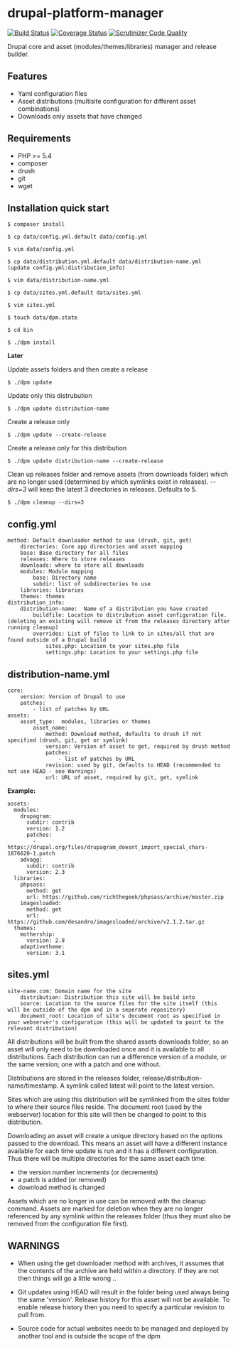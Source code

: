 drupal-platform-manager
=======================

[![Build Status](https://travis-ci.org/dbmedialab/drupal-platform-manager.svg?branch=master)](https://travis-ci.org/dbmedialab/drupal-platform-manager) [![Coverage Status](https://coveralls.io/repos/dbmedialab/drupal-platform-manager/badge.png?branch=master)](https://coveralls.io/r/dbmedialab/drupal-platform-manager?branch=master) [![Scrutinizer Code Quality](https://scrutinizer-ci.com/g/dbmedialab/drupal-platform-manager/badges/quality-score.png?s=970c5180828b5926a5cc282887d749230d4c263a)](https://scrutinizer-ci.com/g/dbmedialab/drupal-platform-manager/)

Drupal core and asset (modules/themes/libraries) manager and release builder.

Features
--------

* Yaml configuration files
* Asset distributions (multisite configuration for different asset combinations)
* Downloads only assets that have changed

Requirements
------------

* PHP >= 5.4
* composer
* drush
* git
* wget

Installation quick start
------------------------

	$ composer install

	$ cp data/config.yml.default data/config.yml

	$ vim data/config.yml

	$ cp data/distribution.yml.default data/distribution-name.yml
	(update config.yml:distribution_info)

	$ vim data/distribution-name.yml

	$ cp data/sites.yml.default data/sites.yml

	$ vim sites.yml

	$ touch data/dpm.state

	$ cd bin

	$ ./dpm install

**Later**

Update assets folders and then create a release

	$ ./dpm update

Update only this distrubution

	$ ./dpm update distribution-name

Create a release only

	$ ./dpm update --create-release

Create a release only for this distribution

	$ ./dpm update distribution-name --create-release

Clean up releases folder and remove assets (from downloads folder) which are no longer used (determined by which symlinks exist in releases).
_--dirs=3_ will keep the latest 3 directories in releases.  Defaults to 5.

	$ ./dpm cleanup --dirs=3

config.yml
----------

	method: Default downloader method to use (drush, git, get)
		directories: Core app directories and asset mapping
		base: Base directory for all files
		releases: Where to store releases
		downloads: where to store all downloads
		modules: Module mapping
			base: Directory name
			subdir: list of subdirectories to use
		libraries: libraries
		themes: themes
	distribution_info:
		distribution-name:  Name of a distribution you have created
			buildfile: Location to distribution asset configuration file. (deleting an existing will remove it from the releases directory after running cleanup)
			overrides: List of files to link to in sites/all that are found outside of a Drupal build
				sites.php: Location to your sites.php file
				settings.php: Location to your settings.php file

distribution-name.yml
---------------------
	core:
		version: Version of Drupal to use
		patches:
			- list of patches by URL
	assets:
		asset_type:  modules, libraries or themes
			asset_name: 
				method: Download method, defaults to drush if not specified (drush, git, get or symlink)
				version: Version of asset to get, required by drush method
				patches:
					- list of patches by URL
				revision: used by git, defaults to HEAD (recommended to not use HEAD - see Warnings)
				url: URL of asset, required by git, get, symlink

**Example:**

	assets:
	  modules:
	    drupagram:
	      subdir: contrib
	      version: 1.2
	      patches:
	        - https://drupal.org/files/drupagram_doesnt_import_special_chars-1876620-1.patch
	    advagg:
	      subdir: contrib
	      version: 2.3
	  libraries:
	    phpsass:
	      method: get
	      url: https://github.com/richthegeek/phpsass/archive/master.zip
	    imagesloaded:
	      method: get
	      url: https://github.com/desandro/imagesloaded/archive/v2.1.2.tar.gz
	  themes:
	    mothership:
	      version: 2.8
	    adaptivetheme:
	      version: 3.1

sites.yml
---------

	site-name.com: Domain name for the site
  		distribution: Distribution this site will be build into
  		source: Location to the source files for the site itself (this will be outside of the dpm and in a seperate repository)
  		document_root: Location of site's document root as specified in your webserver's configuration (this will be updated to point to the relevant distribution)


All distributions will be built from the shared assets downloads folder, so an asset will only need to be downloaded once and it is available to all distributions.  Each distribution can run a difference version of a module, or the same version; one with a patch and one without.

Distributions are stored in the releases folder, release/distribution-name/timestamp.  A symlink called latest will point to the latest version.

Sites which are using this distribution will be symlinked from the sites folder to where their source files reside.
The document root (used by the webserver) location for this site will then be changed to point to this distribution.

Downloading an asset will create a unique directory based on the options passed to the download.
This means an asset will have a different instance available for each time update is run and it has a different configuration.
Thus there will be multiple directories for the same asset each time:
- the version number increments (or decrements)
- a patch is added (or removed)
- download method is changed

Assets which are no longer in use can be removed with the cleanup command.  Assets are marked for deletion when they are no longer referenced by any symlink within the releases folder (thus they must also be removed from the configuration file first).


WARNINGS
--------

- When using the get downloader method with archives, it assumes that the contents of the archive are held within a directory.  If they are not then things will go a little wrong ..

- Git updates using HEAD will result in the folder being used always being the same 'version'.  Release history for this asset will not be available. To enable release history then you need to specify a particular revision to pull from.

- Source code for actual websites needs to be managed and deployed by another tool and is outside the scope of the dpm
